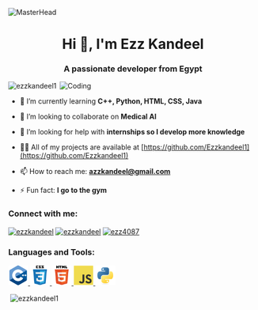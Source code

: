 ![MasterHead](https://th.bing.com/th/id/R.e2791697abecab7f39332638e1a005cd?rik=kqFbRKEBOiQL8g&pid=ImgRaw&r=0)

<h1 align="center">Hi 👋, I'm Ezz Kandeel</h1>
<h3 align="center">A passionate developer from Egypt</h3>
<img align="right" alt="Coding" width="400" src="https://media1.tenor.com/images/ba6d7d37fa1e4ca966ac7328bf43b96c/tenor.gif?itemid=18657810">
<p align="left"> <img src="https://komarev.com/ghpvc/?username=ezzkandeel1&label=Profile%20views&color=0e75b6&style=flat" alt="ezzkandeel1" /> </p>

- 🌱 I’m currently learning **C++, Python, HTML, CSS, Java**

- 👯 I’m looking to collaborate on **Medical AI**

- 🤝 I’m looking for help with **internships so I develop more knowledge**

- 👨‍💻 All of my projects are available at [https://github.com/Ezzkandeel1](https://github.com/Ezzkandeel1)

- 📫 How to reach me: **azzkandeel@gmail.com**

- ⚡ Fun fact: **I go to the gym**

<h3 align="left">Connect with me:</h3>
<p align="left">
<a href="[https://linkedin.com/in/ezzkandeel](https://www.linkedin.com/in/ezz-kandeel-a473992b8/)" target="blank"><img align="center" src="https://raw.githubusercontent.com/rahuldkjain/github-profile-readme-generator/master/src/images/icons/Social/linked-in-alt.svg" alt="ezzkandeel" height="30" width="40" /></a>
<a href="https://instagram.com/ezzkandeel" target="blank"><img align="center" src="https://raw.githubusercontent.com/rahuldkjain/github-profile-readme-generator/master/src/images/icons/Social/instagram.svg" alt="ezzkandeel" height="30" width="40" /></a>
<a href="https://discord.gg/ezz4087" target="blank"><img align="center" src="https://raw.githubusercontent.com/rahuldkjain/github-profile-readme-generator/master/src/images/icons/Social/discord.svg" alt="ezz4087" height="30" width="40" /></a>
</p>

<h3 align="left">Languages and Tools:</h3>
<p align="left"> 
  <a href="https://www.w3schools.com/cpp/" target="_blank" rel="noreferrer"> 
    <img src="https://raw.githubusercontent.com/devicons/devicon/master/icons/cplusplus/cplusplus-original.svg" alt="cplusplus" width="40" height="40"/> 
  </a> 
  <a href="https://www.w3schools.com/css/" target="_blank" rel="noreferrer"> 
    <img src="https://raw.githubusercontent.com/devicons/devicon/master/icons/css3/css3-original-wordmark.svg" alt="css3" width="40" height="40"/> 
  </a> 
  <a href="https://www.w3.org/html/" target="_blank" rel="noreferrer"> 
    <img src="https://raw.githubusercontent.com/devicons/devicon/master/icons/html5/html5-original-wordmark.svg" alt="html5" width="40" height="40"/> 
  </a> 
  <a href="https://developer.mozilla.org/en-US/docs/Web/JavaScript" target="_blank" rel="noreferrer"> 
    <img src="https://raw.githubusercontent.com/devicons/devicon/master/icons/javascript/javascript-original.svg" alt="javascript" width="40" height="40"/> 
  </a> 
  <a href="https://www.python.org" target="_blank" rel="noreferrer"> 
    <img src="https://raw.githubusercontent.com/devicons/devicon/master/icons/python/python-original.svg" alt="python" width="40" height="40"/> 
  </a> 
</p>

<p>&nbsp;<img align="center" src="https://github-readme-stats.vercel.app/api?username=ezzkandeel1&show_icons=true&locale=en" alt="ezzkandeel1" /></p>
